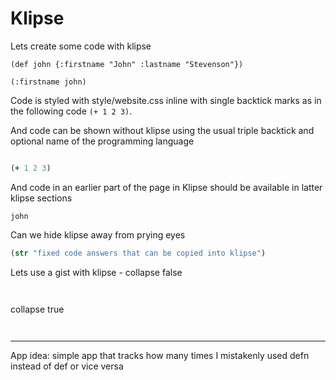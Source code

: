 # Klipse

Lets create some code with klipse

```eval-clojure
(def john {:firstname "John" :lastname "Stevenson"})

(:firstname john)
```

Code is styled with style/website.css inline with single backtick marks as in the following code `(+ 1 2 3)`.

And code can be shown without klipse using the usual triple backtick and optional name of the programming language

```clj

(+ 1 2 3)
```

And code in an earlier part of the page in Klipse should be available in latter klipse sections

```eval-clojure
john
```


Can we hide klipse away from prying eyes

<!--sec data-title="Reveal answer..." data-id="answer001" data-collapse=true data-show=true ces-->

```clojure
(str "fixed code answers that can be copied into klipse")
```

<!--endsec-->


Lets use a gist with klipse - collapse false

<!--sec data-title="Reveal answer..." data-id="answer002" data-collapse=false ces-->

<pre><code class="lang-eval-clojure" data-gist-id="viebel/8cb19d258fea39a64146721ce50603d0">
</code></pre>

<!--endsec-->

collapse true

<!--sec data-title="Reveal answer..." data-id="answer003" data-collapse=true ces-->

<pre><code class="lang-eval-clojure" data-gist-id="viebel/8cb19d258fea39a64146721ce50603d0">
</code></pre>

<!--endsec-->



<hr />

App idea: simple app that tracks how many times I mistakenly used defn instead of def or vice versa
